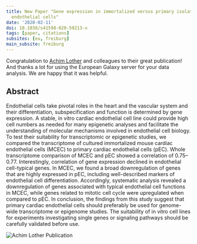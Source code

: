```yaml
---
title: New Paper "Gene expression in immortalized versus primary isolated cardiac
  endothelial cells"
date: '2020-02-11'
doi: 10.1038/s41598-020-59213-x
tags: [paper, citations]
subsites: [eu, freiburg]
main_subsite: freiburg
---
```


Congratulation to [Achim Lother](https://www.herzzentrum.de/kliniken-fachbereiche/klinik-fuer-kardiologie-und-angiologie-i/grundlagenforschung/cardiovascular-pharmacology.html) and colleagues to their great publication! And thanks a lot for using the European Galaxy server for your data analysis. We are happy that it was helpful.

## Abstract
Endothelial cells take pivotal roles in the heart and the vascular system and their differentiation, subspecification and function is determined by gene expression. A stable, in vitro cardiac endothelial cell line could provide high cell numbers as needed for many epigenetic analyses and facilitate the understanding of molecular mechanisms involved in endothelial cell biology. To test their suitability for transcriptomic or epigenetic studies, we compared the transcriptome of cultured immortalized mouse cardiac endothelial cells (MCEC) to primary cardiac endothelial cells (pEC). Whole transcriptome comparison of MCEC and pEC showed a correlation of 0.75–0.77. Interestingly, correlation of gene expression declined in endothelial cell-typical genes. In MCEC, we found a broad downregulation of genes that are highly expressed in pEC, including well-described markers of endothelial cell differentiation. Accordingly, systematic analysis revealed a downregulation of genes associated with typical endothelial cell functions in MCEC, while genes related to mitotic cell cycle were upregulated when compared to pEC. In conclusion, the findings from this study suggest that primary cardiac endothelial cells should preferably be used for genome-wide transcriptome or epigenome studies. The suitability of in vitro cell lines for experiments investigating single genes or signaling pathways should be carefully validated before use.

![Achim Lother Publication](/assets/media/AchimLother_Publication.png)

